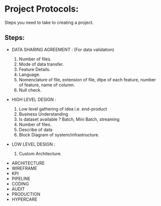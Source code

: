 # Project Protocols:
Steps you need to take to creating a project. 
  
## Steps:
* DATA SHARING AGREEMENT : (For data validation)
  1. Number of files.
  2. Mode of data transfer.
  3. Feature Details.
  4. Language.
  5. Nomenclature of file, extension of file, dtpe of each feature, number of feature, name of column.
  6. Null check.

* HIGH LEVEL DESIGN : 
  1. Low level gathering of idea i.e. end-product
  2. Business Understanding
  3. Is dataset available ? Batch, Mini Batch, streaming
  4. Number of files.
  5. Describe of data
  6. Block Diagram of system/infrastructure.
* LOW LEVEL DESIGN :
  1. Custom Architecture.
- ARCHITECTURE
- WIREFRAME
- KPI
- PIPELINE
- CODING
- AUDIT
- PRODUCTION
- HYPERCARE
